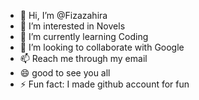 - 👋 Hi, I’m @Fizazahira
- 👀 I’m interested in Novels
- 🌱 I’m currently learning Coding
- 💞️ I’m looking to collaborate with Google
- 📫 Reach me through my email 
- 😄 good to see you all
- ⚡ Fun fact: I made github account for fun

<!---
Fizazahira/Fizazahira is a ✨ special ✨ repository because its `README.md` (this file) appears on your GitHub profile.
You can click the Preview link to take a look at your changes.
--->

